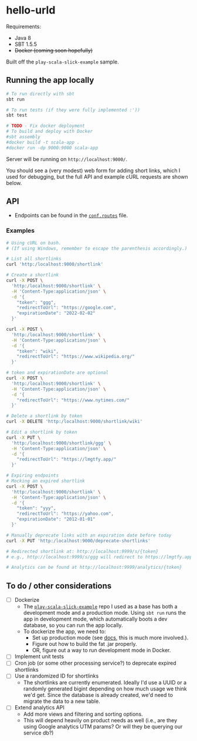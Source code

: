 # hello-urld

Requirements:
- Java 8 
- SBT 1.5.5
- ~~Docker (coming soon hopefully)~~

Built off the `play-scala-slick-example` sample.

## Running the app locally

```sh
# To run directly with sbt
sbt run

# To run tests (if they were fully implemented :'))
sbt test

# TODO - Fix docker deployment
# To build and deploy with Docker
#sbt assembly
#docker build -t scala-app .
#docker run -dp 9000:9000 scala-app
```

Server will be running on `http://localhost:9000/`.

You should see a (very modest) web form for adding short links, which I used
for debugging, but the full API and example cURL requests are shown below.

## API
- Endpoints can be found in the [`conf.routes`](https://github.com/dotj/hello-urld/blob/main/conf/routes) file.

### Examples

```sh
# Using cURL on bash.
# (If using Windows, remember to escape the parenthesis accordingly.)

# List all shortlinks
curl 'http:/localhost:9000/shortlink'

# Create a shortlink
curl -X POST \
  'http:/localhost:9000/shortlink' \
  -H 'Content-Type:application/json' \
  -d '{
    "token": "ggg",
    "redirectToUrl": "https://google.com",
    "expirationDate": "2022-02-02"
  }'

curl -X POST \
  'http:/localhost:9000/shortlink' \
  -H 'Content-Type:application/json' \
  -d '{
    "token": "wiki",
    "redirectToUrl": "https://www.wikipedia.org/"
  }'

# token and expirationDate are optional
curl -X POST \
  'http:/localhost:9000/shortlink' \
  -H 'Content-Type:application/json' \
  -d '{
    "redirectToUrl": "https://www.nytimes.com/"
  }'

# Delete a shortlink by token
curl -X DELETE 'http:/localhost:9000/shortlink/wiki'

# Edit a shortlink by token
curl -X PUT \
  'http:/localhost:9000/shortlink/ggg' \
  -H 'Content-Type:application/json' \
  -d '{
    "redirectToUrl": "https://lmgtfy.app/"
  }'

# Expiring endpoints
# Mocking an expired shortlink
curl -X POST \
  'http:/localhost:9000/shortlink' \
  -H 'Content-Type:application/json' \
  -d '{
    "token": "yyy",
    "redirectToUrl": "https://yahoo.com",
    "expirationDate": "2012-01-01"
  }'

# Manually deprecate links with an expiration date before today
curl -X PUT 'http:/localhost:9000/deprecate-shortlinks'

# Redirected shortlink at: http://localhost:9999/s/{token}
# e.g., http://localhost:9999/s/ggg will redirect to https://lmgtfy.app/

# Analytics can be found at http://localhost:9999/analytics/{token}
```

##  To do / other considerations

- [ ] Dockerize
  - The [`play-scala-slick-example`](https://github.com/playframework/play-samples/tree/2.8.x/play-scala-slick-example)
    repo I used as a base has both a development mode and a production mode. Using `sbt run` runs the app in 
    development mode, which automatically boots a dev database, so you can run the app locally.
  - To dockerize the app, we need to:
    - Set up production mode (see [docs](https://www.playframework.com/documentation/2.8.x/ProductionConfiguration),
       this is much more involved.). 
    - Figure out how to build the fat .jar properly.
    - OR, figure out a way to run development mode in Docker.
- [ ] Implement unit tests
- [ ] Cron job (or some other processing service?) to deprecate expired shortlinks
- [ ] Use a randomized ID for shortlinks
  - The shortlinks are currently enumerated. Ideally I'd use a UUID or a randomly generated bigint depending on how 
    much usage we think we'd get. Since the database is already created, we'd need to migrate the data to a new table.
- [ ] Extend analytics API 
  - Add more views and filtering and sorting options.
  - This will depend heavily on product needs as well (i.e., are they using Google analytics UTM params? Or will they be querying our service db?)